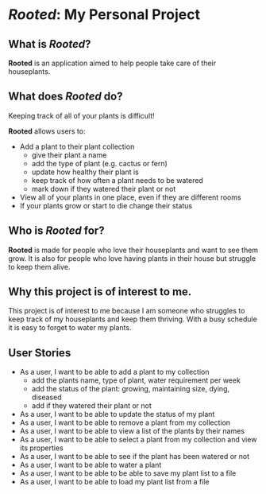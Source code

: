 # *Rooted*: My Personal Project

## What is *Rooted*?
**Rooted** is an application aimed to help people take care
of their houseplants.

## What does *Rooted* do?

Keeping track of all of your plants is difficult!

**Rooted** allows users to:
- Add a plant to their plant collection
  - give their plant a name
  - add the type of plant (e.g. cactus or fern)
  - update how healthy their plant is
  - keep track of how often a plant needs to be watered
  - mark down if they watered their plant or not
- View all of your plants in one place, even if they are different rooms
- If your plants grow or start to die change their status


## Who is *Rooted* for?
**Rooted** is made for people who love their houseplants
and want to see them grow. It is also for people who
love having plants in their house but struggle to keep them alive.

## Why this project is of interest to me.
This project is of interest to me because I am someone who
struggles to keep track of my houseplants and keep them thriving.
With a busy schedule it is easy to forget to water my plants. 

## User Stories

- As a user, I want to be able to add a plant to my collection
  - add the plants name, type of plant, water requirement per week
  - add the status of the plant: growing, maintaining size, dying, diseased
  - add if they watered their plant or not
- As a user, I want to be able to update the status of my plant
- As a user, I want to be able to remove a plant from my collection
- As a user, I want to be able to view a list of the plants by their names
- As a user, I want to be able to select a plant from my collection and view its properties
- As a user, I want to be able to see if the plant has been watered or not
- As a user, I want to be able to water a plant
- As a user, I want to be able to be able to save my plant list to a file
- As a user, I want to be able to load my plant list from a file
